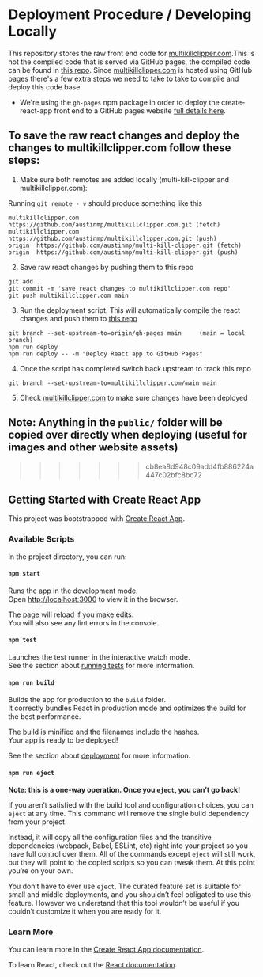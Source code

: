 # Deployment Procedure  / Developing Locally
This repository stores the raw front end code for [multikillclipper.com](https://www.multikillclipper.com/).This is not the compiled code that is served via GitHub pages, the compiled code can be found in [this repo](https://github.com/austinmp/multi-kill-clipper/tree/gh-pages). Since [multikillclipper.com](https://www.multikillclipper.com/) is hosted using GitHub pages there's a few extra steps we need to take to take to compile and deploy this code base.

* We're using the `gh-pages` npm package in order to deploy the create-react-app front end to a GitHub pages website [full details here](https://github.com/tschaub/gh-pages).

## To save the raw react changes and deploy the changes to multikillclipper.com follow these steps:
1. Make sure both remotes are added locally (multi-kill-clipper and multikillclipper.com):

Running `git remote - v` should produce something like this
```
multikillclipper.com    https://github.com/austinmp/multikillclipper.com.git (fetch)
multikillclipper.com    https://github.com/austinmp/multikillclipper.com.git (push) 
origin  https://github.com/austinmp/multi-kill-clipper.git (fetch)
origin  https://github.com/austinmp/multi-kill-clipper.git (push)
```

2. Save raw react changes by pushing them to this repo
```
git add .
git commit -m 'save react changes to multikillclipper.com repo'
git push multikillclipper.com main
```

3. Run the deployment script. This will automatically compile the react changes and push them to [this repo](https://github.com/austinmp/multi-kill-clipper/tree/gh-pages)
``` 
git branch --set-upstream-to=origin/gh-pages main     (main = local branch)    
npm run deploy
npm run deploy -- -m "Deploy React app to GitHub Pages"
```

4. Once the script has completed switch back upstream to track this repo
```
git branch --set-upstream-to=multikillclipper.com/main main 
```

5. Check [multikillclipper.com](https://www.multikillclipper.com/) to make sure changes have been deployed


## Note: Anything in the `public/` folder will be copied over directly when deploying (useful for images and other website assets)
>>>>>>> cb8ea8d948c09add4fb886224a447c02bfc8bc72


## Getting Started with Create React App

This project was bootstrapped with [Create React App](https://github.com/facebook/create-react-app).

### Available Scripts

In the project directory, you can run:

#### `npm start`

Runs the app in the development mode.\
Open [http://localhost:3000](http://localhost:3000) to view it in the browser.

The page will reload if you make edits.\
You will also see any lint errors in the console.

#### `npm test`

Launches the test runner in the interactive watch mode.\
See the section about [running tests](https://facebook.github.io/create-react-app/docs/running-tests) for more information.

#### `npm run build`

Builds the app for production to the `build` folder.\
It correctly bundles React in production mode and optimizes the build for the best performance.

The build is minified and the filenames include the hashes.\
Your app is ready to be deployed!

See the section about [deployment](https://facebook.github.io/create-react-app/docs/deployment) for more information.

#### `npm run eject`

**Note: this is a one-way operation. Once you `eject`, you can’t go back!**

If you aren’t satisfied with the build tool and configuration choices, you can `eject` at any time. This command will remove the single build dependency from your project.

Instead, it will copy all the configuration files and the transitive dependencies (webpack, Babel, ESLint, etc) right into your project so you have full control over them. All of the commands except `eject` will still work, but they will point to the copied scripts so you can tweak them. At this point you’re on your own.

You don’t have to ever use `eject`. The curated feature set is suitable for small and middle deployments, and you shouldn’t feel obligated to use this feature. However we understand that this tool wouldn’t be useful if you couldn’t customize it when you are ready for it.

### Learn More

You can learn more in the [Create React App documentation](https://facebook.github.io/create-react-app/docs/getting-started).

To learn React, check out the [React documentation](https://reactjs.org/).
